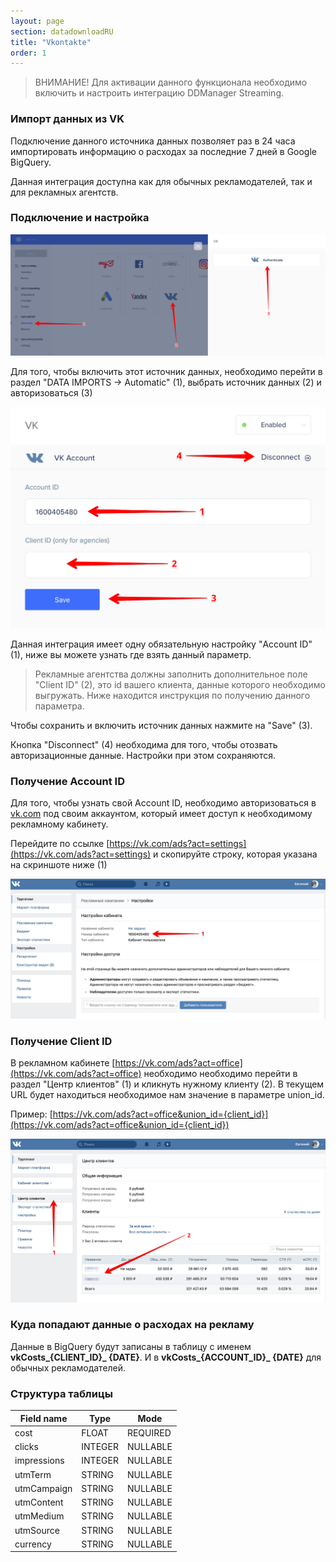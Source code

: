 ```yaml
---
layout: page
section: datadownloadRU
title: "Vkontakte"
order: 1
---
```


>ВНИМАНИЕ! Для активации данного функционала необходимо включить и настроить интеграцию DDManager Streaming.

### Импорт данных из VK

Подключение данного источника данных позволяет раз в 24 часа импортировать информацию о расходах за последние 7 дней в Google BigQuery.

Данная интеграция доступна как для обычных рекламодателей, так и для рекламных агентств.

### Подключение и настройка

![](/img/vk.1.png)

Для того, чтобы включить этот источник данных, необходимо перейти в раздел "DATA IMPORTS → Automatic" (1), выбрать источник данных (2) и авторизоваться (3)

![](/img/vk.2.png)

Данная интеграция имеет одну обязательную настройку "Account ID" (1), ниже вы можете узнать где взять данный параметр.

>Рекламные агентства должны заполнить дополнительное поле "Client ID" (2), это id вашего клиента, данные которого необходимо выгружать. Ниже находится инструкция по получению данного параметра.

Чтобы сохранить и включить источник данных нажмите на "Save" (3).

Кнопка "Disconnect" (4) необходима для того, чтобы отозвать авторизационные данные. Настройки при этом сохраняются.

### Получение Account ID

Для того, чтобы узнать свой Account ID, необходимо авторизоваться в [vk.com](vk.com) под своим аккаунтом, который имеет доступ к необходимому рекламному кабинету.

Перейдите по ссылке [https://vk.com/ads?act=settings](https://vk.com/ads?act=settings) и скопируйте строку, которая указана на скриншоте ниже (1)

![](/img/vk.3.png)

### Получение Client ID

В рекламном кабинете [https://vk.com/ads?act=office](https://vk.com/ads?act=office) необходимо необходимо перейти в раздел "Центр клиентов" (1) и кликнуть нужному клиенту (2). В текущем URL будет находиться необходимое нам значение в параметре union_id. 

Пример: [https://vk.com/ads?act=office&union_id={client_id}](https://vk.com/ads?act=office&union_id={client_id})

![](/img/vk.4.png)

### Куда попадают данные о расходах на рекламу

Данные в BigQuery будут записаны в таблицу с именем **vkCosts_{CLIENT_ID}_ {DATE}**. И в **vkCosts_{ACCOUNT_ID}_ {DATE}** для обычных рекламодателей.

### Структура таблицы


Field name|Type|Mode
--- | --- | ---
cost | FLOAT | REQUIRED
clicks | INTEGER | NULLABLE
impressions | INTEGER | NULLABLE
utmTerm | STRING | NULLABLE
utmCampaign | STRING | NULLABLE
utmContent | STRING | NULLABLE
utmMedium | STRING | NULLABLE
utmSource | STRING | NULLABLE
currency | STRING | NULLABLE

